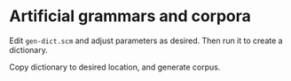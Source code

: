 
Artificial grammars and corpora
===============================

Edit `gen-dict.scm` and adjust parameters as desired. Then run it to
create a dictionary.

Copy dictionary to desired location, and generate corpus.
